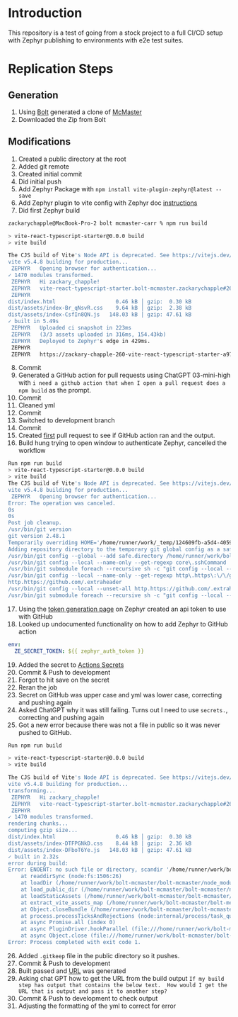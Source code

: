 # Introduction
This repository is a test of going from a stock project to a full CI/CD setup with Zephyr publishing to environments with e2e test suites.

# Replication Steps
## Generation
1. Using [Bolt](https://bolt.new/) generated a clone of [McMaster](https://www.mcmaster.com/)
2. Downloaded the Zip from Bolt

## Modifications
1. Created a public directory at the root
2. Added git remote
3. Created initial commit
4. Did initial push 
5. Add Zephyr Package with `npm install vite-plugin-zephyr@latest --save`
6. Add Zephyr plugin to vite config with Zephyr doc [instructions](https://docs.zephyr-cloud.io/recipes/react-vite) 
7. Did first Zephyr build
```bash
zackarychapple@MacBook-Pro-2 bolt mcmaster-carr % npm run build

> vite-react-typescript-starter@0.0.0 build
> vite build

The CJS build of Vite's Node API is deprecated. See https://vitejs.dev/guide/troubleshooting.html#vite-cjs-node-api-deprecated for more details.
vite v5.4.8 building for production...
 ZEPHYR   Opening browser for authentication...
✓ 1470 modules transformed.
 ZEPHYR   Hi zackary_chapple!
 ZEPHYR   vite-react-typescript-starter.bolt-mcmaster.zackarychapple#260
 ZEPHYR   
dist/index.html                   0.46 kB │ gzip:  0.30 kB
dist/assets/index-Br_qNsvR.css    9.64 kB │ gzip:  2.38 kB
dist/assets/index-CsfIn8QN.js   148.03 kB │ gzip: 47.61 kB
✓ built in 5.49s
 ZEPHYR   Uploaded ci snapshot in 223ms
 ZEPHYR   (3/3 assets uploaded in 316ms, 154.43kb)
 ZEPHYR   Deployed to Zephyr's edge in 429ms.
 ZEPHYR   
 ZEPHYR   https://zackary-chapple-260-vite-react-typescript-starter-a974ca86e-ze.zephyrcloud.app
```
8. Commit
9. Generated a GitHub action for pull requests using ChatGPT 03-mini-high with `i need a github action that when I open a pull request does a npm build` as the prompt.
10. Commit 
11. Cleaned yml
12. Commit
13. Switched to development branch
14. Commit
15. Created [first](https://github.com/zackarychapple/bolt-mcmaster/pull/1) pull request to see if GitHub action ran and the output.
16. Build hung trying to open window to authenticate Zephyr, cancelled the workflow
```bash
Run npm run build
> vite-react-typescript-starter@0.0.0 build
> vite build
The CJS build of Vite's Node API is deprecated. See https://vitejs.dev/guide/troubleshooting.html#vite-cjs-node-api-deprecated for more details.
vite v5.4.8 building for production...
 ZEPHYR   Opening browser for authentication...
Error: The operation was canceled.
0s
0s
Post job cleanup.
/usr/bin/git version
git version 2.48.1
Temporarily overriding HOME='/home/runner/work/_temp/124609fb-a5d4-4059-8179-1d6856436952' before making global git config changes
Adding repository directory to the temporary git global config as a safe directory
/usr/bin/git config --global --add safe.directory /home/runner/work/bolt-mcmaster/bolt-mcmaster
/usr/bin/git config --local --name-only --get-regexp core\.sshCommand
/usr/bin/git submodule foreach --recursive sh -c "git config --local --name-only --get-regexp 'core\.sshCommand' && git config --local --unset-all 'core.sshCommand' || :"
/usr/bin/git config --local --name-only --get-regexp http\.https\:\/\/github\.com\/\.extraheader
http.https://github.com/.extraheader
/usr/bin/git config --local --unset-all http.https://github.com/.extraheader
/usr/bin/git submodule foreach --recursive sh -c "git config --local --name-only --get-regexp 'http\.https\:\/\/github\.com\/\.extraheader' && git config --local --unset-all 'http.https://github.com/.extraheader' || :"
 ```
17. Using the [token generation page](https://app.zephyr-cloud.io/profile/settings/user-tokens/generate) on Zephyr created an api token to use with GitHub
18. Looked up undocumented functionality on how to add Zephyr to GitHub action
```yml
env:
  ZE_SECRET_TOKEN: ${{ zephyr_auth_token }}
```
19. Added the secret to [Actions Secrets ](https://github.com/zackarychapple/bolt-mcmaster/settings/secrets/actions/new)
20. Commit & Push to development
21. Forgot to hit save on the secret
22. Reran the job
23. Secret on GitHub was upper case and yml was lower case, correcting and pushing again
24. Asked ChatGPT why it was still failing. Turns out I need to use `secrets.`, correcting and pushing again
25. Got a new error because there was not a file in public so it was never pushed to GitHub.
```bash
Run npm run build

> vite-react-typescript-starter@0.0.0 build
> vite build

The CJS build of Vite's Node API is deprecated. See https://vitejs.dev/guide/troubleshooting.html#vite-cjs-node-api-deprecated for more details.
vite v5.4.8 building for production...
transforming...
 ZEPHYR   Hi zackary_chapple!
 ZEPHYR   vite-react-typescript-starter.bolt-mcmaster.zackarychapple#261
 ZEPHYR   
✓ 1470 modules transformed.
rendering chunks...
computing gzip size...
dist/index.html                   0.46 kB │ gzip:  0.30 kB
dist/assets/index-DTFPGNkD.css    8.44 kB │ gzip:  2.36 kB
dist/assets/index-DFboT6Ye.js   148.03 kB │ gzip: 47.61 kB
✓ built in 2.32s
error during build:
Error: ENOENT: no such file or directory, scandir '/home/runner/work/bolt-mcmaster/bolt-mcmaster/public'
    at readdirSync (node:fs:1506:26)
    at loadDir (/home/runner/work/bolt-mcmaster/bolt-mcmaster/node_modules/vite-plugin-zephyr/dist/lib/internal/extract/load_public_dir.js:12:54)
    at load_public_dir (/home/runner/work/bolt-mcmaster/bolt-mcmaster/node_modules/vite-plugin-zephyr/dist/lib/internal/extract/load_public_dir.js:34:11)
    at loadStaticAssets (/home/runner/work/bolt-mcmaster/bolt-mcmaster/node_modules/vite-plugin-zephyr/dist/lib/internal/extract/load_static_assets.js:9:76)
    at extract_vite_assets_map (/home/runner/work/bolt-mcmaster/bolt-mcmaster/node_modules/vite-plugin-zephyr/dist/lib/internal/extract/extract_vite_assets_map.js:8:68)
    at Object.closeBundle (/home/runner/work/bolt-mcmaster/bolt-mcmaster/node_modules/vite-plugin-zephyr/dist/lib/vite-plugin-zephyr.js:55:91)
    at process.processTicksAndRejections (node:internal/process/task_queues:95:5)
    at async Promise.all (index 0)
    at async PluginDriver.hookParallel (file:///home/runner/work/bolt-mcmaster/bolt-mcmaster/node_modules/rollup/dist/es/shared/node-entry.js:20658:9)
    at async Object.close (file:///home/runner/work/bolt-mcmaster/bolt-mcmaster/node_modules/rollup/dist/es/shared/node-entry.js:21627:13)
Error: Process completed with exit code 1.
```
26. Added `.gitkeep` file in the public directory so it pushes. 
27. Commit & Push to development
28. Built passed and [URL](https://zackary-chapple-262-vite-react-typescript-starter-8ab89d15b-ze.zephyrcloud.app) was generated
29. Asking chat GPT how to get the URL from the build output `If my build step has output that contains the below text.  How would I get the URL that is output and pass it to another step? `
30. Commit & Push to development to check output
31. Adjusting the formatting of the yml to correct for error
